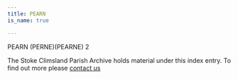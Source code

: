 ```yaml
---
title: PEARN
is_name: true

---
```


PEARN (PERNE)(PEARNE) 2


The Stoke Climsland Parish Archive holds material under this index entry. To find out more please [contact us](/contact/)
